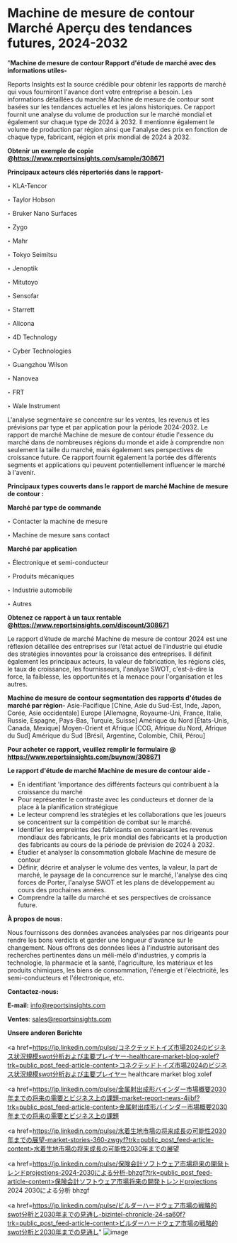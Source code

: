 # Machine de mesure de contour Marché Aperçu des tendances futures, 2024-2032

"<strong>Machine de mesure de contour Rapport d'étude de marché avec des informations utiles-</strong>

Reports Insights est la source crédible pour obtenir les rapports de marché qui vous fourniront l'avance dont votre entreprise a besoin. Les informations détaillées du marché Machine de mesure de contour sont basées sur les tendances actuelles et les jalons historiques. Ce rapport fournit une analyse du volume de production sur le marché mondial et également sur chaque type de 2024 à 2032. Il mentionne également le volume de production par région ainsi que l'analyse des prix en fonction de chaque type, fabricant, région et prix mondial de 2024 à 2032.

<strong><b>Obtenir un exemple de copie @</b></strong><a href=https://www.reportsinsights.com/sample/308671><strong><b>https://www.reportsinsights.com/sample/308671</b></strong></a>

<b>Principaux acteurs clés répertoriés dans le rapport-</b>

<b> </b>‣ KLA-Tencor

‣ Taylor Hobson

‣ Bruker Nano Surfaces

‣ Zygo

‣ Mahr

‣ Tokyo Seimitsu

‣ Jenoptik

‣ Mitutoyo

‣ Sensofar

‣ Starrett

‣ Alicona

‣ 4D Technology

‣ Cyber Technologies

‣ Guangzhou Wilson

‣ Nanovea

‣ FRT

‣ Wale Instrument

L'analyse segmentaire se concentre sur les ventes, les revenus et les prévisions par type et par application pour la période 2024-2032. Le rapport de marché Machine de mesure de contour étudie l'essence du marché dans de nombreuses régions du monde et aide à comprendre non seulement la taille du marché, mais également ses perspectives de croissance future. Ce rapport fournit également la portée des différents segments et applications qui peuvent potentiellement influencer le marché à l'avenir.

<strong>Principaux types couverts dans le rapport de marché Machine de mesure de contour :</strong>

<strong>Marché par type de commande</strong>

‣ Contacter la machine de mesure

‣ Machine de mesure sans contact

<strong>Marché par application</strong>

‣ Électronique et semi-conducteur

‣ Produits mécaniques

‣ Industrie automobile

‣ Autres

<strong><b>Obtenez ce rapport à un taux rentable @</b></strong><a href=https://www.reportsinsights.com/discount/308671><strong><b>https://www.reportsinsights.com/discount/308671</b></strong></a>

Le rapport d’étude de marché Machine de mesure de contour 2024 est une réflexion détaillée des entreprises sur l’état actuel de l’industrie qui étudie des stratégies innovantes pour la croissance des entreprises. Il définit également les principaux acteurs, la valeur de fabrication, les régions clés, le taux de croissance, les fournisseurs, l'analyse SWOT, c'est-à-dire la force, la faiblesse, les opportunités et la menace pour l'organisation et les autres.

<strong>Machine de mesure de contour segmentation des rapports d'études de marché par région-</strong>
Asie-Pacifique [Chine, Asie du Sud-Est, Inde, Japon, Corée, Asie occidentale]
Europe [Allemagne, Royaume-Uni, France, Italie, Russie, Espagne, Pays-Bas, Turquie, Suisse]
Amérique du Nord [États-Unis, Canada, Mexique]
Moyen-Orient et Afrique [CCG, Afrique du Nord, Afrique du Sud]
Amérique du Sud [Brésil, Argentine, Colombie, Chili, Pérou]

<strong>Pour acheter ce rapport, veuillez remplir le formulaire @   <a href=https://www.reportsinsights.com/buynow/308671>https://www.reportsinsights.com/buynow/308671</a></strong>

<strong>Le rapport d'étude de marché Machine de mesure de contour aide -</strong>
<ul>
  <li>En identifiant 'importance des différents facteurs qui contribuent à la croissance du marché</li>
  <li>Pour représenter le contraste avec les conducteurs et donner de la place à la planification stratégique</li>
  <li>Le lecteur comprend les stratégies et les collaborations que les joueurs se concentrent sur la compétition de combat sur le marché.</li>
  <li>Identifier les empreintes des fabricants en connaissant les revenus mondiaux des fabricants, le prix mondial des fabricants et la production des fabricants au cours de la période de prévision de 2024 à 2032.</li>
  <li>Étudier et analyser la consommation globale Machine de mesure de contour</li>
  <li>Définir, décrire et analyser le volume des ventes, la valeur, la part de marché, le paysage de la concurrence sur le marché, l'analyse des cinq forces de Porter, l'analyse SWOT et les plans de développement au cours des prochaines années.</li>
  <li>Comprendre la taille du marché et ses perspectives de croissance future.</li>
</ul>
<strong>À propos de nous:</strong>

Nous fournissons des données avancées analysées par nos dirigeants pour rendre les bons verdicts et garder une longueur d'avance sur le changement. Nous offrons des données liées à l'industrie autorisant des recherches pertinentes dans un méli-mélo d'industries, y compris la technologie, la pharmacie et la santé, l'agriculture, les matériaux et les produits chimiques, les biens de consommation, l'énergie et l'électricité, les semi-conducteurs et l'électronique, etc.

<strong>Contactez-nous:</strong>

<strong>E-mail:</strong> <a href=mailto:info@reportsinsights.com>info@reportsinsights.com</a>

<strong>Ventes</strong>: <a href=mailto:sales@reportsinsights.com>sales@reportsinsights.com</a>

<strong>Unsere anderen Berichte</strong>

<a href=https://jp.linkedin.com/pulse/コネクテッドトイズ市場2024のビジネス状況規模swot分析および主要プレイヤー-healthcare-market-blog-xolef?trk=public_post_feed-article-content>コネクテッドトイズ市場2024のビジネス状況規模swot分析および主要プレイヤー healthcare market blog xolef</a>

<a href=https://jp.linkedin.com/pulse/金属射出成形バインダー市場概要2030年までの将来の需要とビジネス上の課題-market-report-news-4jjbf?trk=public_post_feed-article-content>金属射出成形バインダー市場概要2030年までの将来の需要とビジネス上の課題</a>

<a href=https://jp.linkedin.com/pulse/水着生地市場の将来成長の可能性2030年までの展望-market-stories-360-zwgyf?trk=public_post_feed-article-content>水着生地市場の将来成長の可能性2030年までの展望</a>

<a href=https://jp.linkedin.com/pulse/保険会計ソフトウェア市場将来の開発トレンドprojections-2024-2030による分析-bhzgf?trk=public_post_feed-article-content>保険会計ソフトウェア市場将来の開発トレンドprojections 2024 2030による分析 bhzgf</a>

<a href=https://jp.linkedin.com/pulse/ビルダーハードウェア市場の戦略的swot分析と2030年までの見通し-bizintel-chronicle-24-sa60f?trk=public_post_feed-article-content>ビルダーハードウェア市場の戦略的swot分析と2030年までの見通し</a>"
![image](https://github.com/daminid12/RImarketreport/assets/158430485/be655da6-c7df-4f6e-ab24-33ccb6508cef)
